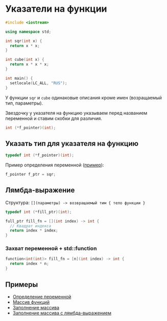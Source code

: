 # Указатели на функции

```cpp
#include <iostream>

using namespace std;

int sqr(int x) {
  return x * x;
}

int cube(int x) {
  return x * x * x;
}

int main() {
  setlocale(LC_ALL, "RUS");
}
```

У функции `sqr` и `cube` одинаковые описания кроме имен (возращаемый тип, параметры).

Звездочку у указателя на функцию указываем перед названием переменной и ставим скобки для различия.

```cpp
int (*f_pointer)(int);
```

## Указать тип для указателя на функцию

```cpp
typedef int (*f_pointer)(int);
```

Пример определения переменной ([пример](example1.cpp)):

```cpp
f_pointer f_ptr = sqr;
```

## Лямбда-выражение

Структура: `[](параметры) -> возвращаемый тим { тело функции }`

```cpp
typedef int (*fill_ptr)(int);
```

```cpp
full_ptr fill_fn = [](int index) -> int {
  // Квадрат индекса
  return index * index;
}
```

### Захват переменной + std::function

```cpp
function<int(int)> fill_fn = [n](int index) -> int {
  return index * n;
}
```

## Примеры

- [Определение переменной](example1.cpp)
- [Массив функций](example2.cpp)
- [Заполнение массива](example3.cpp)
- [Заполнение массива с лямбда-выражением](example4.cpp)
